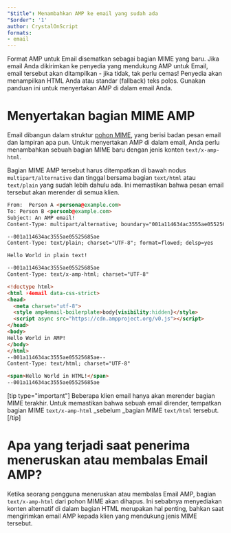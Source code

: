 ```yaml
---
"$title": Menambahkan AMP ke email yang sudah ada
"$order": '1'
author: CrystalOnScript
formats:
- email
---
```


Format AMP untuk Email disematkan sebagai bagian MIME yang baru. Jika email Anda dikirimkan ke penyedia yang mendukung AMP untuk Email, email tersebut akan ditampilkan - jika tidak, tak perlu cemas! Penyedia akan menampilkan HTML Anda atau standar (fallback) teks polos. Gunakan panduan ini untuk menyertakan AMP di dalam email Anda.

# Menyertakan bagian MIME AMP

Email dibangun dalam struktur [pohon MIME](https://en.wikipedia.org/wiki/MIME), yang berisi badan pesan email dan lampiran apa pun. Untuk menyertakan AMP di dalam email, Anda perlu menambahkan sebuah bagian MIME baru dengan jenis konten `text/x-amp-html`.

Bagian MIME AMP tersebut harus ditempatkan di bawah nodus `multipart/alternative` dan tinggal bersama bagian `text/html` atau `text/plain` yang sudah lebih dahulu ada. Ini memastikan bahwa pesan email tersebut akan merender di semua klien.

```html
From:  Person A <persona@example.com>
To: Person B <personb@example.com>
Subject: An AMP email!
Content-Type: multipart/alternative; boundary="001a114634ac3555ae05525685ae"

--001a114634ac3555ae05525685ae
Content-Type: text/plain; charset="UTF-8"; format=flowed; delsp=yes

Hello World in plain text!

--001a114634ac3555ae05525685ae
Content-Type: text/x-amp-html; charset="UTF-8"

<!doctype html>
<html ⚡4email data-css-strict>
<head>
  <meta charset="utf-8">
  <style amp4email-boilerplate>body{visibility:hidden}</style>
  <script async src="https://cdn.ampproject.org/v0.js"></script>
</head>
<body>
Hello World in AMP!
</body>
</html>
--001a114634ac3555ae05525685ae--
Content-Type: text/html; charset="UTF-8"

<span>Hello World in HTML!</span>
--001a114634ac3555ae05525685ae
```

[tip type="important"] Beberapa klien email hanya akan merender bagian MIME terakhir. Untuk memastikan bahwa sebuah email dirender, tempatkan bagian MIME `text/x-amp-html` _sebelum _bagian MIME `text/html` tersebut. [/tip]

# Apa yang terjadi saat penerima meneruskan atau membalas Email AMP?

Ketika seorang pengguna meneruskan atau membalas Email AMP, bagian `text/x-amp-html` dari pohon MIME akan dihapus. Ini sebabnya menyediakan konten alternatif di dalam bagian HTML merupakan hal penting, bahkan saat mengirimkan email AMP kepada klien yang mendukung jenis MIME tersebut.
